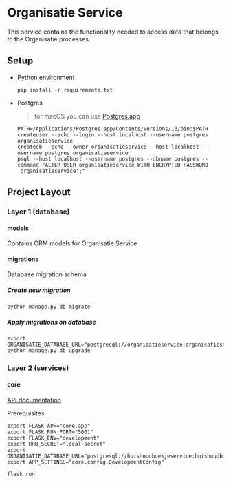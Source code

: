 # Organisatie Service

This service contains the functionality needed to access data that belongs to the Organisatie processes.
 
## Setup

- Python environment
    ```shell script
    pip install -r requirements.txt
    ```

- Postgres
  > for macOS you can use [Postgres.app](https://postgresapp.com/)
    ```
    PATH=/Applications/Postgres.app/Contents/Versions/13/bin:$PATH
    createuser --echo --login --host localhost --username postgres organisatieservice
    createdb --echo --owner organisatieservice --host localhost --username postgres organisatieservice
    psql --host localhost --username postgres --dbname postgres --command "ALTER USER organisatieservice WITH ENCRYPTED PASSWORD 'organisatieservice';"
    ```

## Project Layout

### Layer 1 (database)

#### models
Contains ORM models for Organisatie Service

#### migrations
Database migration schema

##### Create new migration
```shell script
python manage.py db migrate
```

##### Apply migrations on database
```shell script
export ORGANISATIE_DATABASE_URL="postgresql://organisatieservice:organisatieservice@localhost/organisatieservice"
python manage.py db upgrade
```
### Layer 2 (services)

#### core
[API documentation](docs/openapi.yaml)

Prerequisites:

```shell script
export FLASK_APP="core.app"
export FLASK_RUN_PORT="5001"
export FLASK_ENV="development"
export HHB_SECRET="local-secret"
export ORGANISATIE_DATABASE_URL="postgresql://huishoudboekjeservice:huishoudboekjeservice@localhost/huishoudboekjeservice"
export APP_SETTINGS="core.config.DevelopmentConfig"

flask run
```

